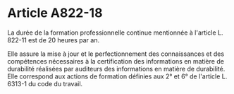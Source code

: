 # Article A822-18

La durée de la formation professionnelle continue mentionnée à l'article L. 822-11 est de 20 heures par an.

Elle assure la mise à jour et le perfectionnement des connaissances et des compétences nécessaires à la certification des informations en matière de durabilité réalisées par auditeurs des informations en matière de durabilité. Elle correspond aux actions de formation définies aux 2° et 6° de l'article L. 6313-1 du code du travail.
